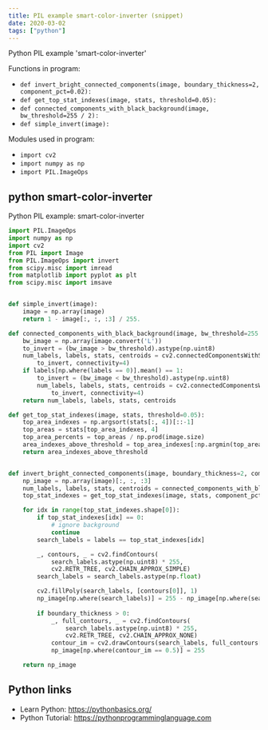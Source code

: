 ```yaml
---
title: PIL example smart-color-inverter (snippet)
date: 2020-03-02
tags: ["python"]
---
```

Python PIL example 'smart-color-inverter'

Functions in program: 
* `def invert_bright_connected_components(image, boundary_thickness=2, component_pct=0.02):`
* `def get_top_stat_indexes(image, stats, threshold=0.05):`
* `def connected_components_with_black_background(image, bw_threshold=255 / 2):`
* `def simple_invert(image):`

Modules used in program: 
* `import cv2`
* `import numpy as np`
* `import PIL.ImageOps`

## python smart-color-inverter

Python PIL example: smart-color-inverter

```python
import PIL.ImageOps
import numpy as np
import cv2
from PIL import Image
from PIL.ImageOps import invert
from scipy.misc import imread
from matplotlib import pyplot as plt
from scipy.misc import imsave


def simple_invert(image):
    image = np.array(image)
    return 1 - image[:, :, :3] / 255.

def connected_components_with_black_background(image, bw_threshold=255 / 2):
    bw_image = np.array(image.convert('L'))
    to_invert = (bw_image > bw_threshold).astype(np.uint8)
    num_labels, labels, stats, centroids = cv2.connectedComponentsWithStats(
        to_invert, connectivity=4)
    if labels[np.where(labels == 0)].mean() == 1:
        to_invert = (bw_image < bw_threshold).astype(np.uint8)
        num_labels, labels, stats, centroids = cv2.connectedComponentsWithStats(
            to_invert, connectivity=4)
    return num_labels, labels, stats, centroids

def get_top_stat_indexes(image, stats, threshold=0.05):
    top_area_indexes = np.argsort(stats[:, 4])[::-1]
    top_areas = stats[top_area_indexes, 4]
    top_area_percents = top_areas / np.prod(image.size)
    area_indexes_above_threshold = top_area_indexes[:np.argmin(top_area_percents > threshold)]
    return area_indexes_above_threshold


def invert_bright_connected_components(image, boundary_thickness=2, component_pct=0.02):
    np_image = np.array(image)[:, :, :3]
    num_labels, labels, stats, centroids = connected_components_with_black_background(image)
    top_stat_indexes = get_top_stat_indexes(image, stats, component_pct)

    for idx in range(top_stat_indexes.shape[0]):
        if top_stat_indexes[idx] == 0:
            # ignore background
            continue
        search_labels = labels == top_stat_indexes[idx]

        _, contours, _ = cv2.findContours(
            search_labels.astype(np.uint8) * 255,
            cv2.RETR_TREE, cv2.CHAIN_APPROX_SIMPLE)
        search_labels = search_labels.astype(np.float)

        cv2.fillPoly(search_labels, [contours[0]], 1)
        np_image[np.where(search_labels)] = 255 - np_image[np.where(search_labels)]
        
        if boundary_thickness > 0:
            _, full_contours, _ = cv2.findContours(
                search_labels.astype(np.uint8) * 255,
                cv2.RETR_TREE, cv2.CHAIN_APPROX_NONE)
            contour_im = cv2.drawContours(search_labels, full_contours[0], -1, 0.5, boundary_thickness)
            np_image[np.where(contour_im == 0.5)] = 255

    return np_image

```

## Python links

- Learn Python: https://pythonbasics.org/
- Python Tutorial: https://pythonprogramminglanguage.com
